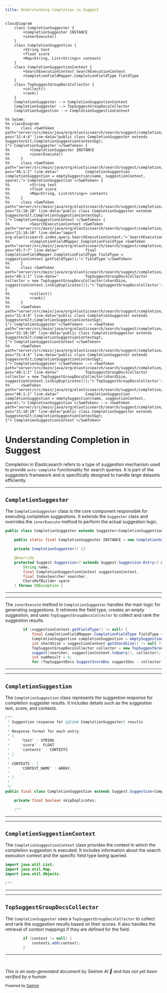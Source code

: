 ```yaml
---
title: Understanding Completion in Suggest
---
```

```mermaid
classDiagram
    class CompletionSuggester {
        +CompletionSuggester INSTANCE
        +innerExecute()
    }
    class CompletionSuggestion {
        +String text
        +float score
        +Map<String, List<String>> contexts
    }
    class CompletionSuggestionContext {
        +SearchExecutionContext SearchExecutionContext
        +CompletionFieldMapper.CompletionFieldType fieldType
    }
    class TopSuggestGroupDocsCollector {
        +collect()
        +rank()
    }
    CompletionSuggester --> CompletionSuggestionContext
    CompletionSuggester --> TopSuggestGroupDocsCollector
    CompletionSuggestion --> CompletionSuggestionContext

%% Swimm:
%% classDiagram
%%     class <SwmToken path="server/src/main/java/org/elasticsearch/search/suggest/completion/CompletionSuggester.java" pos="31:4:4" line-data="public class CompletionSuggester extends Suggester&lt;CompletionSuggestionContext&gt; {">`CompletionSuggester`</SwmToken> {
%%         +CompletionSuggester INSTANCE
%%         +innerExecute()
%%     }
%%     class <SwmToken path="server/src/main/java/org/elasticsearch/search/suggest/completion/CompletionSuggester.java" pos="46:1:1" line-data="            CompletionSuggestion completionSuggestion = emptySuggestion(name, suggestionContext, spare);">`CompletionSuggestion`</SwmToken> {
%%         +String text
%%         +float score
%%         +Map<String, List<String>> contexts
%%     }
%%     class <SwmToken path="server/src/main/java/org/elasticsearch/search/suggest/completion/CompletionSuggester.java" pos="31:10:10" line-data="public class CompletionSuggester extends Suggester&lt;CompletionSuggestionContext&gt; {">`CompletionSuggestionContext`</SwmToken> {
%%         +SearchExecutionContext <SwmToken path="server/src/main/java/org/elasticsearch/search/suggest/completion/CompletionSuggestionBuilder.java" pos="21:10:10" line-data="import org.elasticsearch.index.query.SearchExecutionContext;">`SearchExecutionContext`</SwmToken>
%%         +CompletionFieldMapper.CompletionFieldType <SwmToken path="server/src/main/java/org/elasticsearch/search/suggest/completion/CompletionSuggester.java" pos="45:7:7" line-data="            final CompletionFieldMapper.CompletionFieldType fieldType = suggestionContext.getFieldType();">`fieldType`</SwmToken>
%%     }
%%     class <SwmToken path="server/src/main/java/org/elasticsearch/search/suggest/completion/CompletionSuggester.java" pos="48:1:1" line-data="            TopSuggestGroupDocsCollector collector = new TopSuggestGroupDocsCollector(shardSize, suggestionContext.isSkipDuplicates());">`TopSuggestGroupDocsCollector`</SwmToken> {
%%         +collect()
%%         +rank()
%%     }
%%     <SwmToken path="server/src/main/java/org/elasticsearch/search/suggest/completion/CompletionSuggester.java" pos="31:4:4" line-data="public class CompletionSuggester extends Suggester&lt;CompletionSuggestionContext&gt; {">`CompletionSuggester`</SwmToken> --> <SwmToken path="server/src/main/java/org/elasticsearch/search/suggest/completion/CompletionSuggester.java" pos="31:10:10" line-data="public class CompletionSuggester extends Suggester&lt;CompletionSuggestionContext&gt; {">`CompletionSuggestionContext`</SwmToken>
%%     <SwmToken path="server/src/main/java/org/elasticsearch/search/suggest/completion/CompletionSuggester.java" pos="31:4:4" line-data="public class CompletionSuggester extends Suggester&lt;CompletionSuggestionContext&gt; {">`CompletionSuggester`</SwmToken> --> <SwmToken path="server/src/main/java/org/elasticsearch/search/suggest/completion/CompletionSuggester.java" pos="48:1:1" line-data="            TopSuggestGroupDocsCollector collector = new TopSuggestGroupDocsCollector(shardSize, suggestionContext.isSkipDuplicates());">`TopSuggestGroupDocsCollector`</SwmToken>
%%     <SwmToken path="server/src/main/java/org/elasticsearch/search/suggest/completion/CompletionSuggester.java" pos="46:1:1" line-data="            CompletionSuggestion completionSuggestion = emptySuggestion(name, suggestionContext, spare);">`CompletionSuggestion`</SwmToken> --> <SwmToken path="server/src/main/java/org/elasticsearch/search/suggest/completion/CompletionSuggester.java" pos="31:10:10" line-data="public class CompletionSuggester extends Suggester&lt;CompletionSuggestionContext&gt; {">`CompletionSuggestionContext`</SwmToken>
```

# Understanding Completion in Suggest

Completion in Elasticsearch refers to a type of suggestion mechanism used to provide <SwmToken path="server/src/main/java/org/elasticsearch/search/suggest/completion/CompletionSuggestionBuilder.java" pos="42:27:29" line-data=" * Defines a suggest command based on a prefix, typically to provide &quot;auto-complete&quot; functionality">`auto-complete`</SwmToken> functionality for search queries. It is part of the suggesters framework and is specifically designed to handle large datasets efficiently.

<SwmSnippet path="/server/src/main/java/org/elasticsearch/search/suggest/completion/CompletionSuggester.java" line="31">

---

## <SwmToken path="server/src/main/java/org/elasticsearch/search/suggest/completion/CompletionSuggester.java" pos="31:4:4" line-data="public class CompletionSuggester extends Suggester&lt;CompletionSuggestionContext&gt; {">`CompletionSuggester`</SwmToken>

The <SwmToken path="server/src/main/java/org/elasticsearch/search/suggest/completion/CompletionSuggester.java" pos="31:4:4" line-data="public class CompletionSuggester extends Suggester&lt;CompletionSuggestionContext&gt; {">`CompletionSuggester`</SwmToken> class is the core component responsible for executing completion suggestions. It extends the <SwmToken path="server/src/main/java/org/elasticsearch/search/suggest/completion/CompletionSuggester.java" pos="31:8:8" line-data="public class CompletionSuggester extends Suggester&lt;CompletionSuggestionContext&gt; {">`Suggester`</SwmToken> class and overrides the <SwmToken path="server/src/main/java/org/elasticsearch/search/suggest/completion/CompletionSuggester.java" pos="38:28:28" line-data="    protected Suggest.Suggestion&lt;? extends Suggest.Suggestion.Entry&lt;? extends Suggest.Suggestion.Entry.Option&gt;&gt; innerExecute(">`innerExecute`</SwmToken> method to perform the actual suggestion logic.

```java
public class CompletionSuggester extends Suggester<CompletionSuggestionContext> {

    public static final CompletionSuggester INSTANCE = new CompletionSuggester();

    private CompletionSuggester() {}

    @Override
    protected Suggest.Suggestion<? extends Suggest.Suggestion.Entry<? extends Suggest.Suggestion.Entry.Option>> innerExecute(
        String name,
        final CompletionSuggestionContext suggestionContext,
        final IndexSearcher searcher,
        CharsRefBuilder spare
    ) throws IOException {
```

---

</SwmSnippet>

<SwmSnippet path="/server/src/main/java/org/elasticsearch/search/suggest/completion/CompletionSuggester.java" line="44">

---

The <SwmToken path="server/src/main/java/org/elasticsearch/search/suggest/completion/CompletionSuggester.java" pos="38:28:28" line-data="    protected Suggest.Suggestion&lt;? extends Suggest.Suggestion.Entry&lt;? extends Suggest.Suggestion.Entry.Option&gt;&gt; innerExecute(">`innerExecute`</SwmToken> method in <SwmToken path="server/src/main/java/org/elasticsearch/search/suggest/completion/CompletionSuggester.java" pos="31:4:4" line-data="public class CompletionSuggester extends Suggester&lt;CompletionSuggestionContext&gt; {">`CompletionSuggester`</SwmToken> handles the main logic for generating suggestions. It retrieves the field type, creates an empty suggestion, and uses <SwmToken path="server/src/main/java/org/elasticsearch/search/suggest/completion/CompletionSuggester.java" pos="48:1:1" line-data="            TopSuggestGroupDocsCollector collector = new TopSuggestGroupDocsCollector(shardSize, suggestionContext.isSkipDuplicates());">`TopSuggestGroupDocsCollector`</SwmToken> to collect and rank the suggestion results.

```java
        if (suggestionContext.getFieldType() != null) {
            final CompletionFieldMapper.CompletionFieldType fieldType = suggestionContext.getFieldType();
            CompletionSuggestion completionSuggestion = emptySuggestion(name, suggestionContext, spare);
            int shardSize = suggestionContext.getShardSize() != null ? suggestionContext.getShardSize() : suggestionContext.getSize();
            TopSuggestGroupDocsCollector collector = new TopSuggestGroupDocsCollector(shardSize, suggestionContext.isSkipDuplicates());
            suggest(searcher, suggestionContext.toQuery(), collector);
            int numResult = 0;
            for (TopSuggestDocs.SuggestScoreDoc suggestDoc : collector.get().scoreLookupDocs()) {
```

---

</SwmSnippet>

<SwmSnippet path="/server/src/main/java/org/elasticsearch/search/suggest/completion/CompletionSuggestion.java" line="34">

---

## <SwmToken path="server/src/main/java/org/elasticsearch/search/suggest/completion/CompletionSuggestion.java" pos="50:6:6" line-data="public final class CompletionSuggestion extends Suggest.Suggestion&lt;CompletionSuggestion.Entry&gt; {">`CompletionSuggestion`</SwmToken>

The <SwmToken path="server/src/main/java/org/elasticsearch/search/suggest/completion/CompletionSuggestion.java" pos="50:6:6" line-data="public final class CompletionSuggestion extends Suggest.Suggestion&lt;CompletionSuggestion.Entry&gt; {">`CompletionSuggestion`</SwmToken> class represents the suggestion response for completion suggester results. It includes details such as the suggestion text, score, and contexts.

```java
/**
 * Suggestion response for {@link CompletionSuggester} results
 *
 * Response format for each entry:
 * {
 *     "text" : STRING
 *     "score" : FLOAT
 *     "contexts" : CONTEXTS
 * }
 *
 * CONTEXTS : {
 *     "CONTEXT_NAME" : ARRAY,
 *     ..
 * }
 *
 */
public final class CompletionSuggestion extends Suggest.Suggestion<CompletionSuggestion.Entry> {

    private final boolean skipDuplicates;

    /**
```

---

</SwmSnippet>

<SwmSnippet path="/server/src/main/java/org/elasticsearch/search/suggest/completion/CompletionSuggestionBuilder.java" line="37">

---

## <SwmToken path="server/src/main/java/org/elasticsearch/search/suggest/completion/CompletionSuggester.java" pos="31:10:10" line-data="public class CompletionSuggester extends Suggester&lt;CompletionSuggestionContext&gt; {">`CompletionSuggestionContext`</SwmToken>

The <SwmToken path="server/src/main/java/org/elasticsearch/search/suggest/completion/CompletionSuggester.java" pos="31:10:10" line-data="public class CompletionSuggester extends Suggester&lt;CompletionSuggestionContext&gt; {">`CompletionSuggestionContext`</SwmToken> class provides the context in which the completion suggestion is executed. It includes information about the search execution context and the specific field type being queried.

```java
import java.util.List;
import java.util.Map;
import java.util.Objects;

/**
```

---

</SwmSnippet>

<SwmSnippet path="/server/src/main/java/org/elasticsearch/search/suggest/completion/TopSuggestGroupDocsCollector.java" line="52">

---

## <SwmToken path="server/src/main/java/org/elasticsearch/search/suggest/completion/CompletionSuggester.java" pos="48:1:1" line-data="            TopSuggestGroupDocsCollector collector = new TopSuggestGroupDocsCollector(shardSize, suggestionContext.isSkipDuplicates());">`TopSuggestGroupDocsCollector`</SwmToken>

The <SwmToken path="server/src/main/java/org/elasticsearch/search/suggest/completion/CompletionSuggester.java" pos="31:4:4" line-data="public class CompletionSuggester extends Suggester&lt;CompletionSuggestionContext&gt; {">`CompletionSuggester`</SwmToken> uses a <SwmToken path="server/src/main/java/org/elasticsearch/search/suggest/completion/CompletionSuggester.java" pos="48:1:1" line-data="            TopSuggestGroupDocsCollector collector = new TopSuggestGroupDocsCollector(shardSize, suggestionContext.isSkipDuplicates());">`TopSuggestGroupDocsCollector`</SwmToken> to collect and rank the suggestion results based on their scores. It also handles the retrieval of context mappings if they are defined for the field.

```java
        if (context != null) {
            contexts.add(context);
        }
```

---

</SwmSnippet>

&nbsp;

*This is an auto-generated document by Swimm AI 🌊 and has not yet been verified by a human*

<SwmMeta version="3.0.0" repo-id="Z2l0aHViJTNBJTNBZWxhc3RpY3NlYXJjaCUzQSUzQVN3aW1tLURlbW8=" repo-name="elasticsearch" doc-type="overview"><sup>Powered by [Swimm](/)</sup></SwmMeta>
